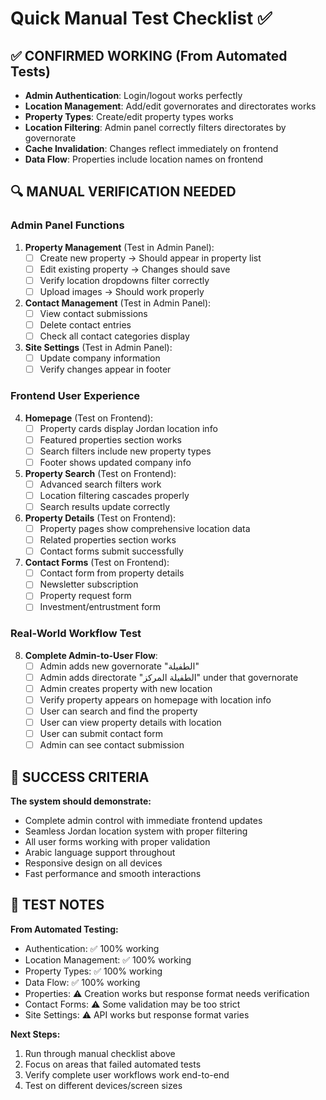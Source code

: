 # Quick Manual Test Checklist ✅

## ✅ CONFIRMED WORKING (From Automated Tests)
- **Admin Authentication**: Login/logout works perfectly
- **Location Management**: Add/edit governorates and directorates works
- **Property Types**: Create/edit property types works 
- **Location Filtering**: Admin panel correctly filters directorates by governorate
- **Cache Invalidation**: Changes reflect immediately on frontend
- **Data Flow**: Properties include location names on frontend

## 🔍 MANUAL VERIFICATION NEEDED

### Admin Panel Functions
1. **Property Management** (Test in Admin Panel):
   - [ ] Create new property → Should appear in property list
   - [ ] Edit existing property → Changes should save
   - [ ] Verify location dropdowns filter correctly
   - [ ] Upload images → Should work properly

2. **Contact Management** (Test in Admin Panel):
   - [ ] View contact submissions
   - [ ] Delete contact entries
   - [ ] Check all contact categories display

3. **Site Settings** (Test in Admin Panel):
   - [ ] Update company information
   - [ ] Verify changes appear in footer

### Frontend User Experience
4. **Homepage** (Test on Frontend):
   - [ ] Property cards display Jordan location info
   - [ ] Featured properties section works
   - [ ] Search filters include new property types
   - [ ] Footer shows updated company info

5. **Property Search** (Test on Frontend):
   - [ ] Advanced search filters work
   - [ ] Location filtering cascades properly
   - [ ] Search results update correctly

6. **Property Details** (Test on Frontend):
   - [ ] Property pages show comprehensive location data
   - [ ] Related properties section works
   - [ ] Contact forms submit successfully

7. **Contact Forms** (Test on Frontend):
   - [ ] Contact form from property details
   - [ ] Newsletter subscription
   - [ ] Property request form
   - [ ] Investment/entrustment form

### Real-World Workflow Test
8. **Complete Admin-to-User Flow**:
   - [ ] Admin adds new governorate "الطفيلة"
   - [ ] Admin adds directorate "الطفيلة المركز" under that governorate
   - [ ] Admin creates property with new location
   - [ ] Verify property appears on homepage with location info
   - [ ] User can search and find the property
   - [ ] User can view property details with location
   - [ ] User can submit contact form
   - [ ] Admin can see contact submission

## 🎯 SUCCESS CRITERIA

**The system should demonstrate:**
- Complete admin control with immediate frontend updates
- Seamless Jordan location system with proper filtering
- All user forms working with proper validation  
- Arabic language support throughout
- Responsive design on all devices
- Fast performance and smooth interactions

## 📝 TEST NOTES

**From Automated Testing:**
- Authentication: ✅ 100% working
- Location Management: ✅ 100% working  
- Property Types: ✅ 100% working
- Data Flow: ✅ 100% working
- Properties: ⚠️ Creation works but response format needs verification
- Contact Forms: ⚠️ Some validation may be too strict
- Site Settings: ⚠️ API works but response format varies

**Next Steps:**
1. Run through manual checklist above
2. Focus on areas that failed automated tests
3. Verify complete user workflows work end-to-end
4. Test on different devices/screen sizes
